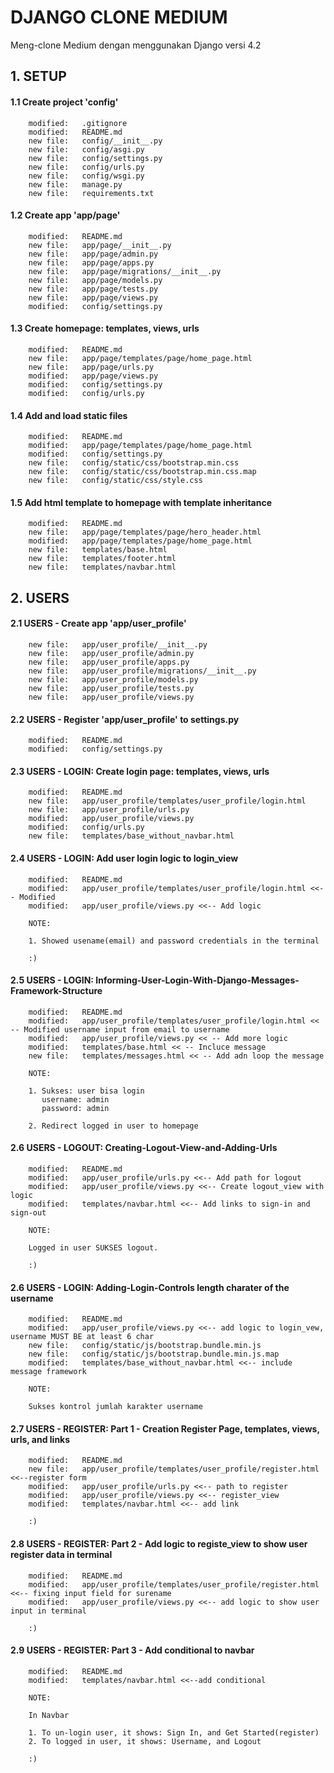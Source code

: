 # DJANGO CLONE MEDIUM
Meng-clone Medium dengan menggunakan Django versi 4.2


## 1. SETUP


#### 1.1 Create project 'config'

        modified:   .gitignore
        modified:   README.md
        new file:   config/__init__.py
        new file:   config/asgi.py
        new file:   config/settings.py
        new file:   config/urls.py
        new file:   config/wsgi.py
        new file:   manage.py
        new file:   requirements.txt


#### 1.2 Create app 'app/page'

        modified:   README.md
        new file:   app/page/__init__.py
        new file:   app/page/admin.py
        new file:   app/page/apps.py
        new file:   app/page/migrations/__init__.py
        new file:   app/page/models.py
        new file:   app/page/tests.py
        new file:   app/page/views.py
        modified:   config/settings.py


#### 1.3 Create homepage: templates, views, urls

        modified:   README.md
        new file:   app/page/templates/page/home_page.html
        new file:   app/page/urls.py
        modified:   app/page/views.py
        modified:   config/settings.py
        modified:   config/urls.py


#### 1.4 Add and load static files

        modified:   README.md
        modified:   app/page/templates/page/home_page.html
        modified:   config/settings.py
        new file:   config/static/css/bootstrap.min.css
        new file:   config/static/css/bootstrap.min.css.map
        new file:   config/static/css/style.css


#### 1.5 Add html template to homepage with template inheritance

        modified:   README.md
        new file:   app/page/templates/page/hero_header.html
        modified:   app/page/templates/page/home_page.html
        new file:   templates/base.html
        new file:   templates/footer.html
        new file:   templates/navbar.html


## 2. USERS 


#### 2.1 USERS - Create app 'app/user_profile'

        new file:   app/user_profile/__init__.py
        new file:   app/user_profile/admin.py
        new file:   app/user_profile/apps.py
        new file:   app/user_profile/migrations/__init__.py
        new file:   app/user_profile/models.py
        new file:   app/user_profile/tests.py
        new file:   app/user_profile/views.py


#### 2.2 USERS - Register 'app/user_profile' to settings.py

        modified:   README.md
        modified:   config/settings.py


#### 2.3 USERS - LOGIN: Create login page: templates, views, urls

        modified:   README.md
        new file:   app/user_profile/templates/user_profile/login.html
        new file:   app/user_profile/urls.py
        modified:   app/user_profile/views.py
        modified:   config/urls.py
        new file:   templates/base_without_navbar.html


#### 2.4 USERS - LOGIN: Add user login logic to login_view

        modified:   README.md
        modified:   app/user_profile/templates/user_profile/login.html <<-- Modified
        modified:   app/user_profile/views.py <<-- Add logic

        NOTE:

        1. Showed usename(email) and password credentials in the terminal 

        :)


#### 2.5 USERS - LOGIN: Informing-User-Login-With-Django-Messages-Framework-Structure

        modified:   README.md
        modified:   app/user_profile/templates/user_profile/login.html << -- Modified username input from email to username
        modified:   app/user_profile/views.py << -- Add more logic
        modified:   templates/base.html << -- Incluce message
        new file:   templates/messages.html << -- Add adn loop the message

        NOTE:

        1. Sukses: user bisa login
           username: admin
           password: admin

        2. Redirect logged in user to homepage


#### 2.6 USERS - LOGOUT: Creating-Logout-View-and-Adding-Urls

        modified:   README.md
        modified:   app/user_profile/urls.py <<-- Add path for logout
        modified:   app/user_profile/views.py <<-- Create logout_view with logic
        modified:   templates/navbar.html <<-- Add links to sign-in and sign-out

        NOTE:

        Logged in user SUKSES logout.

        :)


#### 2.6 USERS - LOGIN: Adding-Login-Controls length charater of the username

        modified:   README.md
        modified:   app/user_profile/views.py <<-- add logic to login_vew, username MUST BE at least 6 char 
        new file:   config/static/js/bootstrap.bundle.min.js
        new file:   config/static/js/bootstrap.bundle.min.js.map
        modified:   templates/base_without_navbar.html <<-- include message framework

        NOTE:

        Sukses kontrol jumlah karakter username


#### 2.7 USERS - REGISTER: Part 1 - Creation Register Page, templates, views, urls, and links

        modified:   README.md
        new file:   app/user_profile/templates/user_profile/register.html <<--register form
        modified:   app/user_profile/urls.py <<-- path to register
        modified:   app/user_profile/views.py <<-- register_view
        modified:   templates/navbar.html <<-- add link

        :)


#### 2.8 USERS - REGISTER: Part 2 - Add logic to registe_view to show user register data in terminal

        modified:   README.md
        modified:   app/user_profile/templates/user_profile/register.html <<-- fixing input field for surename
        modified:   app/user_profile/views.py <<-- add logic to show user input in terminal

        :)


#### 2.9 USERS - REGISTER: Part 3 - Add conditional to navbar

        modified:   README.md
        modified:   templates/navbar.html <<--add conditional

        NOTE:

        In Navbar

        1. To un-login user, it shows: Sign In, and Get Started(register)
        2. To logged in user, it shows: Username, and Logout

        :)